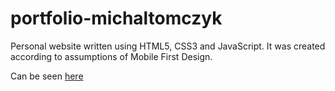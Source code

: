 # portfolio-michaltomczyk
Personal website written using HTML5, CSS3 and JavaScript. It was created according to assumptions of Mobile First Design.

Can be seen [here](https://michaltomczyk.netlify.app/)
